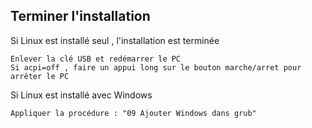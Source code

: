 ## Terminer l'installation

Si Linux est installé seul , l'installation est terminée

	Enlever la clé USB et redémarrer le PC
	Si acpi=off , faire un appui long sur le bouton marche/arret pour arrêter le PC

Si Linux est installé avec Windows

	Appliquer la procédure : "09 Ajouter Windows dans grub"
